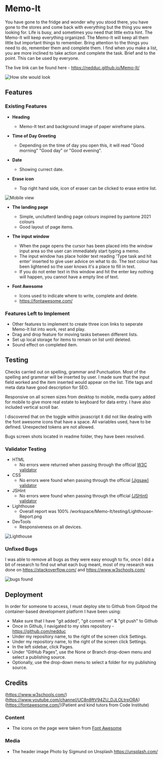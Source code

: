 # Memo-It

You have gone to the fridge and wonder why you stood there, you have gone to the stores and come back with everything but the thing you were looking for. Life is busy, and sometimes you need that little extra hint. The Memo-It will keep everything organized.  The Memo-It will keep all them little but important things to remember. Bring attention to the things you need to do, remember them and complete them. I find when you make a list, you are more inclined to take action and complete the task. Brief and to the point. This can be used by everyone. 

The live link can be found here - https://nedduc.github.io/Memo-It/

![How site would look](assets/images/readme/amiresponsive.png)

## Features 

### Existing Features

- __Heading__

  - Memo-It text and background image of paper wireframe plans.

- __Time of Day Greeting__

  - Depending on the time of day you open this, it will read "Good morning" "Good day" or "Good evening".

- __Date__

  - Showing currect date.

- __Erase icon__

  - Top right hand side, icon of eraser can be clicked to erase entire list.


![Mobile view](assets/images/readme/mobile.png)

- __The landing page__

  - Simple, unclutterd landing page colours inspired by pantone 2021 colours
  - Good layout of page items.

- __The input window__ 

  - When the page opens the cursor has been placed into the window input area so the user can immediately start typing a memo. 
  - The input window has place holder text reading 'Type task and hit enter' inserted to give user advice on what to do. The text colour has been lightened so the user knows it's a place to fill in text. 
  - If you do not enter text in this window and hit the enter key nothing will happen, you cannot have a empty line of text.

- __Font Awesome__

  - Icons used to indicate where to write, complete and delete.
  - https://fontawesome.com/

### Features Left to Implement

- Other features to implement to create three icon links to seperate Memo-It list into work, rest and play.
- Drag and drop feature for moving tasks between different lists.
- Set up local storage for items to remain on list until deleted.
- Sound effect on completed item.

## Testing 

Checks carried out on spelling, grammar and Punctuation. Most of the spelling and grammar will be inserted by user. I made sure that the input field worked and the item inserted would appear on the list. Title tags and meta data have good description for SEO.

Responsive on all screen sizes from desktop to mobile, media query added for mobile to give more real estate to keyboard for data entry. I have also included vertical scroll bar.

I discovered that on the toggle within javascript it did not like dealing with the font awesome icons that have a space. All variables used, have to be defined. Unexpected tokens are not allowed.

Bugs screen shots located in readme folder, they have been resolved. 


### Validator Testing 

- HTML
  - No errors were returned when passing through the official [W3C validator](https://validator.w3.org/)
- CSS
  - No errors were found when passing through the official [(Jigsaw) validator](https://jigsaw.w3.org/css-validator/)
- JSHint
  - No errors were found when passing through the official [(JSHint) validator](https://jshint.com/)
- Lighthouse
  - Overall report was 100%  /workspace/Memo-It/testing/Lighthouse-Report.png
- DevTools
  - Responsiveness on all devices.


![Lighthouse](testing/Lighthouse-Report.png) 

### Unfixed Bugs
I was able to remove all bugs as they were easy enough to fix, once I did a bit of research to find out what each bug meant, most of my research was done on https://stackoverflow.com/ and https://www.w3schools.com/

![bugs found](assets/images/readme/bug3.png) 

## Deployment

In order for someone to access, I must deploy site to Github from Gitpod the container-based development platform I have been using: 
  - Make sure that I have "git added", "git commit -m" & "git push" to Github
  - Once in Github, I navigated to my sites repository - https://github.com/nedduc
  - Under my repository name, to the right of the screen click  Settings.
  - Under my repository name, to the right of the screen click Settings.
  - In the left sidebar, click Pages.
  - Under “GitHub Pages”, use the None or Branch drop-down menu and select a publishing source.
  - Optionally, use the drop-down menu to select a folder for my publishing source. 

## Credits 
(https://www.w3schools.com/)(https://www.youtube.com/channel/UC8n8ftV94ZU_DJLOLtrpORA)
(https://fontawesome.com/)(Patient and kind tutors from Code Institute)

### Content 

- The icons on the page were taken from [Font Awesome](https://fontawesome.com/)

### Media

- The header image Photo by Sigmund on Unsplash https://unsplash.com/
